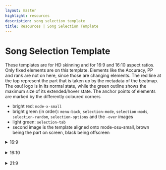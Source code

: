 ```yaml
---
layout: master
highlight: resources
description: song selection template
title: Resources | Song Selection Template
---
```


# Song Selection Template

These templates are for HD skinning and for 16:9 and 16:10 aspect ratios. Only fixed elements are on this template. Elements like the Accuracy, PP and rank are not on here, since those are changing elements. The red line at the top represent the part that is taken up by the metadata of the beatmap. The osu! logo is in its normal state, while the green outline shows the maximum size of its extended/hover state.
The anchor points of elements are marked by the differently coloured corners

-   bright red: `mode-x-small`
-   bright green (in order): `menu-back`, `selection-mode`, `selection-mods`, `selection-random`, `selection-options` and the `-over` images
-   light green: `selection-tab`
-   second image is the template aligned onto mode-osu-small, brown being the part on screen, black being offscreen

<details><summary>16:9</summary>

<img src="img/song_selection/16-9.png">
<img src="img/song_selection/mode-x-small_16-9.png">

</details>
<br>
<details><summary>16:10</summary>

<img src="img/song_selection/16-10.png">
<img src="img/song_selection/mode-x-small_16-10.png">

</details>
<br>
<details><summary>21:9</summary>

This is based on 1440p 21:9, 21:9 based on 1080p is slightly thinner.

<img src="img/song_selection/21-9.png">
<img src="img/song_selection/mode-x-small_21-9.png">

</details>